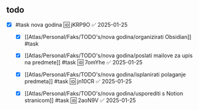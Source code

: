 
## todo

- [x] #task nova godina 🆔 jKRP9O ✅ 2025-01-25
	- [x] [[Atlas/Personal/Faks/TODO's/nova godina/organizirati Obsidian]] #task
	- [x] [[Atlas/Personal/Faks/TODO's/nova godina/poslati mailove za upis na predmete]] #task 🆔 7omYhe ✅ 2025-01-25
	- [x] [[Atlas/Personal/Faks/TODO's/nova godina/isplanirati polaganje predmeta]] #task 🆔 jn10CR ✅ 2025-01-25
	- [x] [[Atlas/Personal/Faks/TODO's/nova godina/usporediti s Notion stranicom]] #task 🆔 2aoN9V ✅ 2025-01-25

